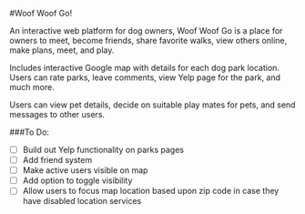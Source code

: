 #Woof Woof Go!

An interactive web platform for dog owners, Woof Woof Go is a place for owners to meet, become friends, share favorite walks, view others online, make plans, meet, and play.

Includes interactive Google map with details for each dog park location.  Users can rate parks, leave comments, view Yelp page for the park, and much more.

Users can view pet details, decide on suitable play mates for pets, and send messages to other users.

###To Do:
- [ ] Build out Yelp functionality on parks pages
- [ ] Add friend system
- [ ] Make active users visible on map
- [ ] Add option to toggle visibility
- [ ] Allow users to focus map location based upon zip code in case they have disabled location services
